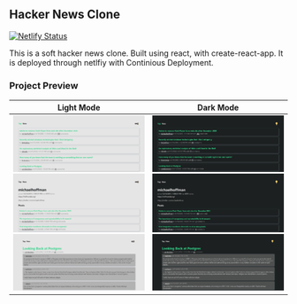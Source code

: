 ## Hacker News Clone
[![Netlify Status](https://api.netlify.com/api/v1/badges/b11de77b-3179-49e9-bdda-c7697d30cc6f/deploy-status)](https://app.netlify.com/sites/serene-varahamihira-2227b9/deploys)

This is a soft hacker news clone. Built using react, with create-react-app. It is deployed through netlfiy with Continious Deployment.


### Project Preview

Light Mode          |  Dark Mode
:-------------------------:|:-------------------------:
![](src/example-pics/HN-news-light.JPG) ![](src/example-pics/HN-user-light.JPG) ![](src/example-pics/HN-post-light.JPG) |  ![](src/example-pics/HN-news-dark.JPG) ![](src/example-pics/HN-user-dark.JPG) ![](src/example-pics/HN-post-dark.JPG)
